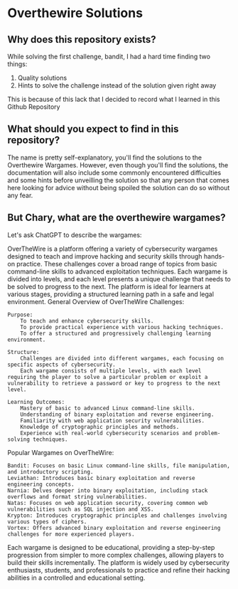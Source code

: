 # Overthewire Solutions

## Why does this repository exists?

While solving the first challenge, bandit, I had a hard time finding two things:

1.	Quality solutions
2.	Hints to solve the challenge instead of the solution given right away

This is because of this lack that I decided to record what I learned in this Github Repository

## What should you expect to find in this repository?

The name is pretty self-explanatory, you'll find the solutions to the Overthewire Wargames.
However, even though you'll find the solutions, the documentation will also include some commonly 
encountered difficulties and some hints before unveilling the solution so that any person that comes 
here looking for advice without being spoiled the solution can do so without any fear.

## But Chary, what are the overthewire wargames?

Let's ask ChatGPT to describe the wargames:

OverTheWire is a platform offering a variety of cybersecurity wargames designed to teach and improve hacking and security skills through hands-on practice. These challenges cover a broad range of topics from basic command-line skills to advanced exploitation techniques. Each wargame is divided into levels, and each level presents a unique challenge that needs to be solved to progress to the next. The platform is ideal for learners at various stages, providing a structured learning path in a safe and legal environment.
General Overview of OverTheWire Challenges:

    Purpose:
        To teach and enhance cybersecurity skills.
        To provide practical experience with various hacking techniques.
        To offer a structured and progressively challenging learning environment.

    Structure:
        Challenges are divided into different wargames, each focusing on specific aspects of cybersecurity.
        Each wargame consists of multiple levels, with each level requiring the player to solve a particular problem or exploit a vulnerability to retrieve a password or key to progress to the next level.

    Learning Outcomes:
        Mastery of basic to advanced Linux command-line skills.
        Understanding of binary exploitation and reverse engineering.
        Familiarity with web application security vulnerabilities.
        Knowledge of cryptographic principles and methods.
        Experience with real-world cybersecurity scenarios and problem-solving techniques.

Popular Wargames on OverTheWire:

    Bandit: Focuses on basic Linux command-line skills, file manipulation, and introductory scripting.
    Leviathan: Introduces basic binary exploitation and reverse engineering concepts.
    Narnia: Delves deeper into binary exploitation, including stack overflows and format string vulnerabilities.
    Natas: Focuses on web application security, covering common web vulnerabilities such as SQL injection and XSS.
    Krypton: Introduces cryptographic principles and challenges involving various types of ciphers.
    Vortex: Offers advanced binary exploitation and reverse engineering challenges for more experienced players.

Each wargame is designed to be educational, providing a step-by-step progression from simpler to more complex challenges, allowing players to build their skills incrementally. The platform is widely used by cybersecurity enthusiasts, students, and professionals to practice and refine their hacking abilities in a controlled and educational setting.

